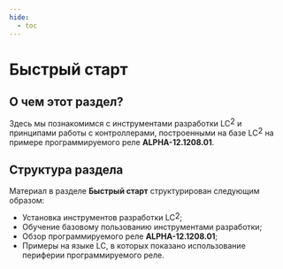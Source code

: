 ```yaml
---
hide:
  - toc
---
```


# Быстрый старт

## О чем этот раздел?
Здесь мы познакомимся с инструментами разработки <span style="display: inline-block; position: relative;">LC<span style="position: relative; top: -0.25em;">2</span></span> и принципами работы с контроллерами, построенными на базе <span style="display: inline-block; position: relative;">LC<span style="position: relative; top: -0.25em;">2</span></span> на примере программируемого реле **ALPHA-12.1208.01**.

## Структура раздела
Материал в разделе **Быстрый старт** структурирован следующим образом:  

- Установка инструментов разработки <span style="display: inline-block; position: relative;">LC<span style="position: relative; top: -0.25em;">2</span></span>; 
- Обучение базовому пользованию инструментами разработки;
- Обзор программируемого реле **ALPHA-12.1208.01**;
- Примеры на языке LC, в которых показано использование периферии программируемого реле. 